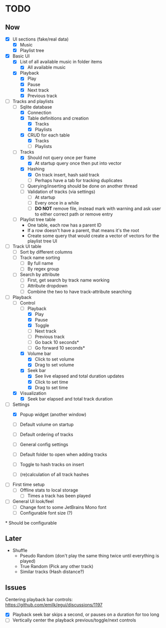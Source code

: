 # TODO

## Now

- [x] UI sections (fake/real data)
    - [x] Music
    - [x] Playlist tree

- [x] Basic UI
    - [x] List of all available music in folder items
        - [x] All available music
    - [x] Playback
        - [x] Play
        - [x] Pause
        - [x] Next track
        - [x] Previous track

- [ ] Tracks and playlists
    - [ ] Sqlite database
        - [x] Connection
        - [x] Table definitions and creation
            - [x] Tracks
            - [x] Playlists
        - [x] CRUD for each table
            - [x] Tracks
            - [ ] Playlists
    - [ ] Tracks
        - [x] Should not query once per frame
            - [x] At startup query once then put into vector
        - [x] Hashing
            - [x] On track insert, hash said track
            - [ ] Perhaps have a tab for tracking duplicates
        - [ ] Querying/inserting should be done on another thread
        - [ ] Validation of tracks (via settings)
            - [ ] At startup
            - [ ] Every once in a while
            - [ ] __DO NOT__ remove file, instead mark with warning and ask user to either correct path or remove entry
    - [ ] Playlist tree table
        - One table, each row has a parent ID
        - If a row doesn't have a parent, that means it's the root
        - Create some query that would create a vector of vectors for the playlist tree UI

- [ ] Track UI table
    - [ ] Sort by different columns
    - [ ] Track name sorting
        - [ ] By full name
        - [ ] By regex group
    - [ ] Search by attribute
        - [ ] First, get search by track name working
        - [ ] Attribute dropdown
        - [ ] Combine the two to have track-attribute searching

- [ ] Playback
    - [ ] Control
        - [ ] Playback
            - [x] Play
            - [x] Pause
            - [x] Toggle
            - [ ] Next track
            - [ ] Previous track
            - [ ] Go back 10 seconds*
            - [ ] Go forward 10 seconds*
        - [x] Volume bar
            - [x] Click to set volume
            - [x] Drag to set volume
        - [x] Seek bar
            - [x] See live elapsed and total duration updates
            - [x] Click to set time
            - [x] Drag to set time
    - [x] Visualization
        - [x] Seek bar elapsed and total track duration

- [ ] Settings
    - [x] Popup widget (another window)
    - [ ] Default volume on startup
    - [ ] Default ordering of tracks
    - [ ] General config settings

    - [ ] Default folder to open when adding tracks
    - [ ] Toggle to hash tracks on insert
    - [ ] (re)calculation of all track hashes

- [ ] First time setup
    - [ ] Offline stats to local storage
        - [ ] Times a track has been played

- [ ] General UI look/feel
    - [ ] Change font to some JetBrains Mono font
    - [ ] Configurable font size (?)

\* Should be configurable

## Later

- Shuffle
    - Pseudo Random (don't play the same thing twice until everything is played)
    - True Random (Pick any other track)
    - Similar tracks (Hash distance?)

## Issues

Centering playback bar controls: https://github.com/emilk/egui/discussions/1197

- [x] Playback seek bar skips a second, or pauses on a duration for too long
- [ ] Vertically center the playback previous/toggle/next controls
